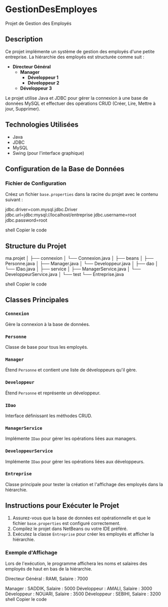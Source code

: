 # GestionDesEmployes
Projet de Gestion des Employés

## Description

Ce projet implémente un système de gestion des employés d'une petite entreprise. La hiérarchie des employés est structurée comme suit :
- **Directeur Général**
  - **Manager**
    - **Développeur 1**
    - **Développeur 2**
  - **Développeur 3**

Le projet utilise Java et JDBC pour gérer la connexion à une base de données MySQL et effectuer des opérations CRUD (Créer, Lire, Mettre à jour, Supprimer).

## Technologies Utilisées
- Java
- JDBC
- MySQL
- Swing (pour l'interface graphique)

## Configuration de la Base de Données


### Fichier de Configuration
Créez un fichier `base.properties` dans la racine du projet avec le contenu suivant :

jdbc.driver=com.mysql.jdbc.Driver jdbc.url=jdbc:mysql://localhost/entreprise jdbc.username=root jdbc.password=root

shell
Copier le code

## Structure du Projet

ma.projet │ ├── connexion │ └── Connexion.java │ ├── beans │ ├── Personne.java │ ├── Manager.java │ └── Developpeur.java │ ├── dao │ └── IDao.java │ ├── service │ ├── ManagerService.java │ └── DeveloppeurService.java │ └── test └── Entreprise.java

shell
Copier le code

## Classes Principales

### `Connexion`
Gère la connexion à la base de données.

### `Personne`
Classe de base pour tous les employés.

### `Manager`
Étend `Personne` et contient une liste de développeurs qu'il gère.

### `Developpeur`
Étend `Personne` et représente un développeur.

### `IDao`
Interface définissant les méthodes CRUD.

### `ManagerService`
Implémente `IDao` pour gérer les opérations liées aux managers.

### `DeveloppeurService`
Implémente `IDao` pour gérer les opérations liées aux développeurs.

### `Entreprise`
Classe principale pour tester la création et l'affichage des employés dans la hiérarchie.

## Instructions pour Exécuter le Projet

1. Assurez-vous que la base de données est opérationnelle et que le fichier `base.properties` est configuré correctement.
2. Compilez le projet dans NetBeans ou votre IDE préféré.
3. Exécutez la classe `Entreprise` pour créer les employés et afficher la hiérarchie.

### Exemple d'Affichage
Lors de l'exécution, le programme affichera les noms et salaires des employés de haut en bas de la hiérarchie.

Directeur Général : RAMI, Salaire : 7000

Manager : SADDIK, Salaire : 5000
Développeur : AMALI, Salaire : 3000
Développeur : NOUARI, Salaire : 3500
Développeur : SEBIHI, Salaire : 3200
shell
Copier le code
